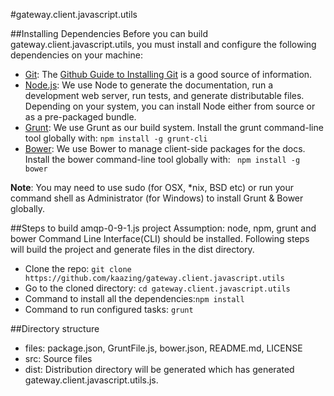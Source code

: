 #gateway.client.javascript.utils

##Installing Dependencies
Before you can build gateway.client.javascript.utils, you must install and configure the following dependencies on your machine:

* [Git](http://git-scm.com/): The [Github Guide to Installing Git](https://help.github.com/articles/set-up-git) is a good source of information.
* [Node.js](http://nodejs.org/): We use Node to generate the documentation, run a development web server, run tests, and generate distributable files. Depending on your system, you can install Node either from source or as a pre-packaged bundle.
* [Grunt](http://gruntjs.com/): We use Grunt as our build system. Install the grunt command-line tool globally with: ```npm install -g grunt-cli```
* [Bower](http://bower.io/): We use Bower to manage client-side packages for the docs. Install the bower command-line tool globally with:  ``` npm install -g bower```

**Note**: You may need to use sudo (for OSX, *nix, BSD etc) or run your command shell as Administrator (for Windows) to install Grunt & Bower globally.


##Steps to build amqp-0-9-1.js project
Assumption: node, npm, grunt and bower Command Line Interface(CLI) should be installed. Following steps will build the project and generate files in the dist directory.

* Clone the repo: ```git clone https://github.com/kaazing/gateway.client.javascript.utils```
* Go to the cloned directory: ```cd gateway.client.javascript.utils```
* Command to install all the dependencies:``` npm install ```
* Command to run configured tasks: ```grunt```


##Directory structure
* files: package.json, GruntFile.js, bower.json, README.md, LICENSE
* src: Source files
* dist: Distribution directory will be generated which has generated gateway.client.javascript.utils.js.
